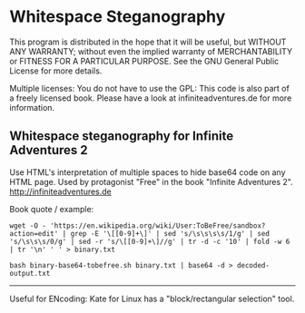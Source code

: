 # Whitespace Steganography

This program is distributed in the hope that it will be useful,
but WITHOUT ANY WARRANTY; without even the implied warranty of
MERCHANTABILITY or FITNESS FOR A PARTICULAR PURPOSE.  See the
GNU General Public License for more details.

Multiple licenses: You do not have to use the GPL: This code is also part of a freely licensed book. Please have a look at infiniteadventures.de for more information.

## Whitespace steganography for Infinite Adventures 2

Use HTML's interpretation of multiple spaces to hide base64 code on any HTML page. Used by protagonist "Free" in the book "Infinite Adventures 2". http://infiniteadventures.de

Book quote / example:

    wget -O - 'https://en.wikipedia.org/wiki/User:ToBeFree/sandbox?action=edit' | grep -E '\[[0-9]+\]' | sed 's/\s\s\s\s/1/g' | sed 's/\s\s\s/0/g' | sed -r 's/\[[0-9]+\]//g' | tr -d -c '10' | fold -w 6 | tr '\n' ' ' > binary.txt

    bash binary-base64-tobefree.sh binary.txt | base64 -d > decoded-output.txt

----

Useful for ENcoding: Kate for Linux has a "block/rectangular selection" tool.
